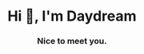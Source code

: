 <h1 align="center">Hi 👋, I'm Daydream</h1>
<h3 align="center">Nice to meet you.</h3>

<p align="left">
</p>

